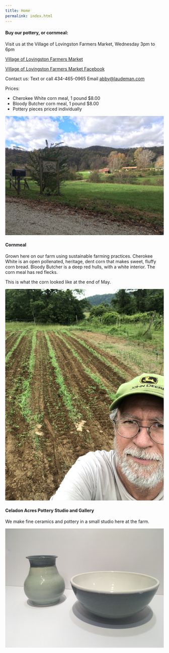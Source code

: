 ```yaml
---
title: Home
permalink: index.html
---
```


#### Buy our pottery, or cornmeal:

Visit us at the Village of Lovingston Farmers Market, Wednesday 3pm to 6pm

[Village of Lovingston Farmers Market](https://www.lovingstonfarmersmarket.com/)

[Village of Lovingston Farmers Market Facebook](https://www.facebook.com/lovingstonfarmersmarket)

Contact us:
Text or call 434-465-0965
Email <abby@laudeman.com>


Prices:

- Cherokee White corn meal, 1 pound $8.00
- Bloody Butcher corn meal, 1 pound $8.00
- Pottery pieces priced individually

![](/image/IMG_1318.JPG)


#### Cornmeal

Grown here on our farm using sustainable farming practices. Cherokee White is an open pollenated, heritage,
dent corn that makes sweet, fluffy corn bread. Bloody Butcher is a deep red hulls, with a white interior. The corn meal has red flecks.

This is what the corn looked like at the end of May.

![](/image/IMG_4052.JPG)

#### Celadon Acres Pottery Studio and Gallery

We make fine ceramics and pottery in a small studio here at the farm.

![](/image/IMG_1439.JPG)




